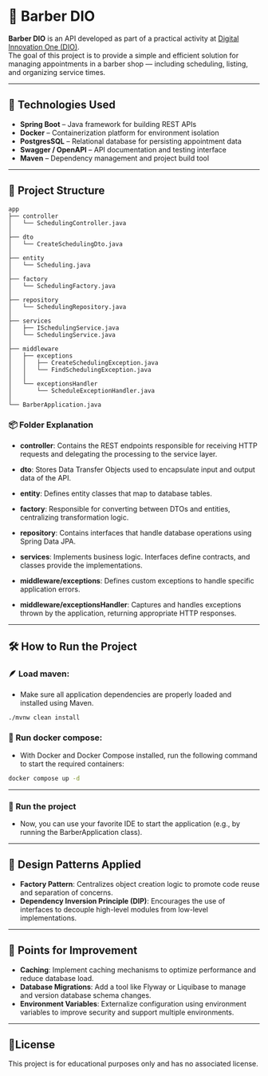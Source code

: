 # 💈 Barber DIO

**Barber DIO** is an API developed as part of a practical activity at [Digital Innovation One (DIO)](https://www.dio.me/).  
The goal of this project is to provide a simple and efficient solution for managing appointments in a barber shop — including scheduling, listing, and organizing service times.

---

## 🚀 Technologies Used

- **Spring Boot** – Java framework for building REST APIs
- **Docker** – Containerization platform for environment isolation
- **PostgresSQL** – Relational database for persisting appointment data
- **Swagger / OpenAPI** – API documentation and testing interface
- **Maven** – Dependency management and project build tool

---
## 📁 Project Structure

```
app
├── controller
│   └── SchedulingController.java
│
├── dto
│   └── CreateSchedulingDto.java 
│
├── entity
│   └── Scheduling.java
│
├── factory
│   └── SchedulingFactory.java
│
├── repository
│   └── SchedulingRepository.java
│
├── services
│   ├── ISchedulingService.java
│   └── SchedulingService.java
│
├── middleware
│   ├── exceptions
│   │   ├── CreateSchedulingException.java
│   │   └── FindSchedulingException.java
│   │
│   └── exceptionsHandler
│       └── ScheduleExceptionHandler.java
│
└── BarberApplication.java    
```

### 📦 Folder Explanation
- **controller**: Contains the REST endpoints responsible for receiving HTTP requests and delegating the processing to the service layer.

- **dto**: Stores Data Transfer Objects used to encapsulate input and output data of the API.

- **entity**: Defines entity classes that map to database tables.

- **factory**: Responsible for converting between DTOs and entities, centralizing transformation logic.

- **repository**: Contains interfaces that handle database operations using Spring Data JPA.

- **services**: Implements business logic. Interfaces define contracts, and classes provide the implementations.

- **middleware/exceptions**: Defines custom exceptions to handle specific application errors.

- **middleware/exceptionsHandler**: Captures and handles exceptions thrown by the application, returning appropriate HTTP responses.

---
## 🛠️ How to Run the Project

### 🪶 Load maven:
- Make sure all application dependencies are properly loaded and installed using Maven.
```bash
./mvnw clean install
```

### 🐋 Run docker compose:
- With Docker and Docker Compose installed, run the following command to start the required containers:
```bash
docker compose up -d
```
---
### 🚀 Run the project
- Now, you can use your favorite IDE to start the application (e.g., by running the BarberApplication class).

---
## 📐 Design Patterns Applied
- **Factory Pattern**: Centralizes object creation logic to promote code reuse and separation of concerns.
- **Dependency Inversion Principle (DIP)**: Encourages the use of interfaces to decouple high-level modules from low-level implementations.

---
## 🔧 Points for Improvement
- **Caching**: Implement caching mechanisms to optimize performance and reduce database load.
- **Database Migrations**: Add a tool like Flyway or Liquibase to manage and version database schema changes.
- **Environment Variables**: Externalize configuration using environment variables to improve security and support multiple environments.

---
## 📎License
This project is for educational purposes only and has no associated license.
